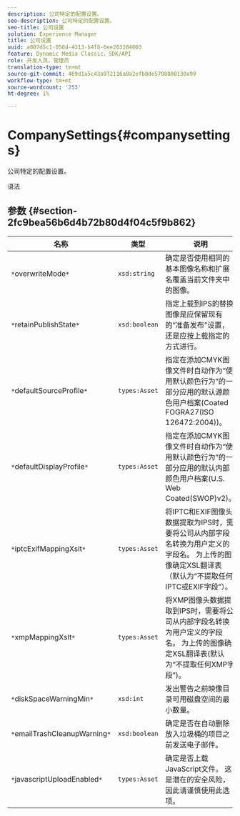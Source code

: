 ```yaml
---
description: 公司特定的配置设置。
seo-description: 公司特定的配置设置。
seo-title: 公司设置
solution: Experience Manager
title: 公司设置
uuid: a807d5c1-058d-4313-b4f8-6ee203284003
feature: Dynamic Media Classic，SDK/API
role: 开发人员，管理员
translation-type: tm+mt
source-git-commit: 469d1a5c43a972116a8a2efb0de5708800130a99
workflow-type: tm+mt
source-wordcount: '253'
ht-degree: 1%

---
```



# CompanySettings{#companysettings}

公司特定的配置设置。

语法

## 参数 {#section-2fc9bea56b6d4b72b80d4f04c5f9b862}

| 名称 | 类型 | 说明 |
|---|---|---|
| `*`overwriteMode`*` | `xsd:string` | 确定是否使用相同的基本图像名称和扩展名覆盖当前文件夹中的图像。 |
| `*`retainPublishState`*` | `xsd:boolean` | 指定上载到IPS的替换图像是应保留现有的“准备发布”设置，还是应按上载指定的方式进行。 |
| `*`defaultSourceProfile`*` | `types:Asset` | 指定在添加CMYK图像文件时自动作为“使用默认颜色行为”的一部分应用的默认源颜色用户档案(Coated FOGRA27(ISO 126472:2004))。 |
| `*`defaultDisplayProfile`*` | `types:Asset` | 指定在添加CMYK图像文件时自动作为“使用默认颜色行为”的一部分应用的默认内部颜色用户档案(U.S. Web Coated(SWOP)v2)。 |
| `*`iptcExifMappingXslt`*` | `types:Asset` | 将IPTC和EXIF图像头数据提取为IPS时，需要将公司从内部字段名转换为用户定义的字段名。 为上传的图像确定XSL翻译表（默认为“不提取任何IPTC或EXIF字段”）。 |
| `*`xmpMappingXslt`*` | `types:Asset` | 将XMP图像头数据提取到IPS时，需要将公司从内部字段名转换为用户定义的字段名。 为上传的图像确定XSL翻译表(默认为“不提取任何XMP字段”)。 |
| `*`diskSpaceWarningMin`*` | `xsd:int` | 发出警告之前映像目录可用磁盘空间的最小数量。 |
| `*`emailTrashCleanupWarning`*` | `xsd:boolean` | 确定是否在自动删除放入垃圾桶的项目之前发送电子邮件。 |
| `*`javascriptUploadEnabled`*` | `types:Asset` | 确定是否上载JavaScript文件。 这是潜在的安全风险，因此请谨慎使用此选项。 |

